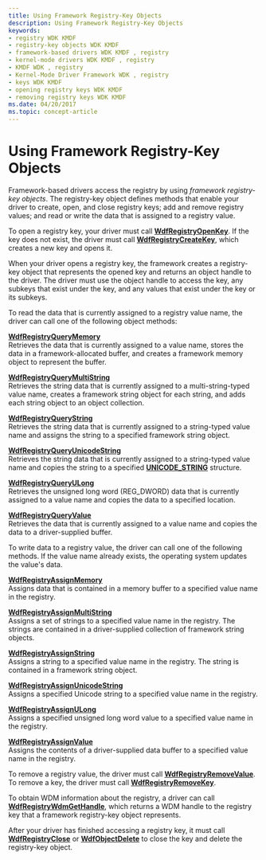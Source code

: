```yaml
---
title: Using Framework Registry-Key Objects
description: Using Framework Registry-Key Objects
keywords:
- registry WDK KMDF
- registry-key objects WDK KMDF
- framework-based drivers WDK KMDF , registry
- kernel-mode drivers WDK KMDF , registry
- KMDF WDK , registry
- Kernel-Mode Driver Framework WDK , registry
- keys WDK KMDF
- opening registry keys WDK KMDF
- removing registry keys WDK KMDF
ms.date: 04/20/2017
ms.topic: concept-article
---
```


# Using Framework Registry-Key Objects


Framework-based drivers access the registry by using *framework registry-key objects*. The registry-key object defines methods that enable your driver to create, open, and close registry keys; add and remove registry values; and read or write the data that is assigned to a registry value.

To open a registry key, your driver must call [**WdfRegistryOpenKey**](/windows-hardware/drivers/ddi/wdfregistry/nf-wdfregistry-wdfregistryopenkey). If the key does not exist, the driver must call [**WdfRegistryCreateKey**](/windows-hardware/drivers/ddi/wdfregistry/nf-wdfregistry-wdfregistrycreatekey), which creates a new key and opens it.

When your driver opens a registry key, the framework creates a registry-key object that represents the opened key and returns an object handle to the driver. The driver must use the object handle to access the key, any subkeys that exist under the key, and any values that exist under the key or its subkeys.

To read the data that is currently assigned to a registry value name, the driver can call one of the following object methods:

<a href="" id="---------wdfregistryquerymemory--------"></a>[**WdfRegistryQueryMemory**](/windows-hardware/drivers/ddi/wdfregistry/nf-wdfregistry-wdfregistryquerymemory)  
Retrieves the data that is currently assigned to a value name, stores the data in a framework-allocated buffer, and creates a framework memory object to represent the buffer.

<a href="" id="---------wdfregistryquerymultistring--------"></a>[**WdfRegistryQueryMultiString**](/windows-hardware/drivers/ddi/wdfregistry/nf-wdfregistry-wdfregistryquerymultistring)  
Retrieves the string data that is currently assigned to a multi-string-typed value name, creates a framework string object for each string, and adds each string object to an object collection.

<a href="" id="---------wdfregistryquerystring--------"></a>[**WdfRegistryQueryString**](/windows-hardware/drivers/ddi/wdfregistry/nf-wdfregistry-wdfregistryquerystring)  
Retrieves the string data that is currently assigned to a string-typed value name and assigns the string to a specified framework string object.

<a href="" id="---------wdfregistryqueryunicodestring--------"></a>[**WdfRegistryQueryUnicodeString**](/windows-hardware/drivers/ddi/wdfregistry/nf-wdfregistry-wdfregistryqueryunicodestring)  
Retrieves the string data that is currently assigned to a string-typed value name and copies the string to a specified [**UNICODE\_STRING**](/windows-hardware/drivers/ddi/wudfwdm/ns-wudfwdm-_unicode_string) structure.

<a href="" id="---------wdfregistryqueryulong--------"></a>[**WdfRegistryQueryULong**](/windows-hardware/drivers/ddi/wdfregistry/nf-wdfregistry-wdfregistryqueryulong)  
Retrieves the unsigned long word (REG\_DWORD) data that is currently assigned to a value name and copies the data to a specified location.

<a href="" id="---------wdfregistryqueryvalue--------"></a>[**WdfRegistryQueryValue**](/windows-hardware/drivers/ddi/wdfregistry/nf-wdfregistry-wdfregistryqueryvalue)  
Retrieves the data that is currently assigned to a value name and copies the data to a driver-supplied buffer.

To write data to a registry value, the driver can call one of the following methods. If the value name already exists, the operating system updates the value's data.

<a href="" id="---------wdfregistryassignmemory--------"></a>[**WdfRegistryAssignMemory**](/windows-hardware/drivers/ddi/wdfregistry/nf-wdfregistry-wdfregistryassignmemory)  
Assigns data that is contained in a memory buffer to a specified value name in the registry.

<a href="" id="---------wdfregistryassignmultistring--------"></a>[**WdfRegistryAssignMultiString**](/windows-hardware/drivers/ddi/wdfregistry/nf-wdfregistry-wdfregistryassignmultistring)  
Assigns a set of strings to a specified value name in the registry. The strings are contained in a driver-supplied collection of framework string objects.

<a href="" id="---------wdfregistryassignstring--------"></a>[**WdfRegistryAssignString**](/windows-hardware/drivers/ddi/wdfregistry/nf-wdfregistry-wdfregistryassignstring)  
Assigns a string to a specified value name in the registry. The string is contained in a framework string object.

<a href="" id="---------wdfregistryassignunicodestring--------"></a>[**WdfRegistryAssignUnicodeString**](/windows-hardware/drivers/ddi/wdfregistry/nf-wdfregistry-wdfregistryassignunicodestring)  
Assigns a specified Unicode string to a specified value name in the registry.

<a href="" id="---------wdfregistryassignulong--------"></a>[**WdfRegistryAssignULong**](/windows-hardware/drivers/ddi/wdfregistry/nf-wdfregistry-wdfregistryassignulong)  
Assigns a specified unsigned long word value to a specified value name in the registry.

<a href="" id="---------wdfregistryassignvalue--------"></a>[**WdfRegistryAssignValue**](/windows-hardware/drivers/ddi/wdfregistry/nf-wdfregistry-wdfregistryassignvalue)  
Assigns the contents of a driver-supplied data buffer to a specified value name in the registry.

To remove a registry value, the driver must call [**WdfRegistryRemoveValue**](/windows-hardware/drivers/ddi/wdfregistry/nf-wdfregistry-wdfregistryremovevalue). To remove a key, the driver must call [**WdfRegistryRemoveKey**](/windows-hardware/drivers/ddi/wdfregistry/nf-wdfregistry-wdfregistryremovekey).

To obtain WDM information about the registry, a driver can call [**WdfRegistryWdmGetHandle**](/windows-hardware/drivers/ddi/wdfregistry/nf-wdfregistry-wdfregistrywdmgethandle), which returns a WDM handle to the registry key that a framework registry-key object represents.

After your driver has finished accessing a registry key, it must call [**WdfRegistryClose**](/windows-hardware/drivers/ddi/wdfregistry/nf-wdfregistry-wdfregistryclose) or [**WdfObjectDelete**](/windows-hardware/drivers/ddi/wdfobject/nf-wdfobject-wdfobjectdelete) to close the key and delete the registry-key object.

